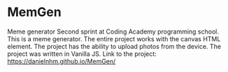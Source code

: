 # MemGen

Meme generator 
Second sprint at Coding Academy programming school.
This is a meme generator. The entire project works with the canvas HTML element.
The project has the ability to upload photos from the device.
The project was written in Vanilla JS.
Link to the project: 
https://danielnhm.github.io/MemGen/

